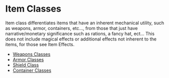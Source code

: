 # Item Classes

Item class differentiates items that have an inherent mechanical utility, such as weapons, armor, containers, etc..., from those that just have narrative/monetary significance such as rations, a fancy hat, ect... This does not include magical effects or additional effects not inherent to the items, for those see Item Effects.

- [Weapons Classes](./../CombatRules/WeaponClasses.md)
- [Armor Classes](./../CombatRules/DefenseAndPenetration.md#armor-classes)
- [Shield Class](./../CombatRules/DefenseAndPenetration.md#shield-class)
- [Container Classes](./Containers.md#container-classes)
